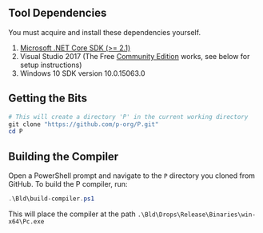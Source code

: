 ## Tool Dependencies

You must acquire and install these dependencies yourself.

1. [Microsoft .NET Core SDK (>= 2.1)](https://dotnet.microsoft.com/download/dotnet-core/2.1)
3. Visual Studio 2017 (The Free [Community Edition](https://www.visualstudio.com/downloads/) works, see below for setup instructions)
4. Windows 10 SDK version 10.0.15063.0

## Getting the Bits

```Powershell
# This will create a directory 'P' in the current working directory
git clone "https://github.com/p-org/P.git"
cd P
```

## Building the Compiler

Open a PowerShell prompt and navigate to the `P` directory you cloned from GitHub.  To build the P compiler, run:

```Powershell
.\Bld\build-compiler.ps1
```

This will place the compiler at the path `.\Bld\Drops\Release\Binaries\win-x64\Pc.exe`
